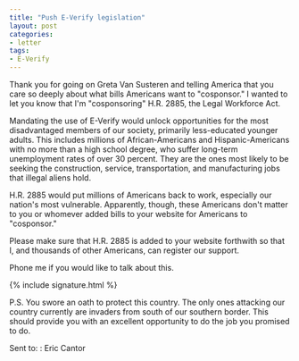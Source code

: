 ```yaml
---
title: "Push E-Verify legislation"
layout: post
categories:
- letter
tags:
- E-Verify
---
```


Thank you for going on Greta Van Susteren and telling America that you care so deeply about what bills Americans want to "cosponsor." I wanted to let you know that I'm "cosponsoring" H.R. 2885, the Legal Workforce Act.

Mandating the use of E-Verify would unlock opportunities for the most disadvantaged members of our society, primarily less-educated younger adults. This includes millions of African-Americans and Hispanic-Americans with no more than a high school degree, who suffer long-term unemployment rates of over 30 percent. They are the ones most likely to be seeking the construction, service, transportation, and manufacturing jobs that illegal aliens hold.

H.R. 2885 would put millions of Americans back to work, especially our nation's most vulnerable. Apparently, though, these Americans don't matter to you or whomever added bills to your website for Americans to "cosponsor."

Please make sure that H.R. 2885 is added to your website forthwith so that I, and thousands of other Americans, can register our support.

Phone me if you would like to talk about this.

{% include signature.html %}

P.S. You swore an oath to protect this country. The only ones attacking our country currently are invaders from south of our southern border. This should provide you with an excellent opportunity to do the job you promised to do.

Sent to:
: Eric Cantor
